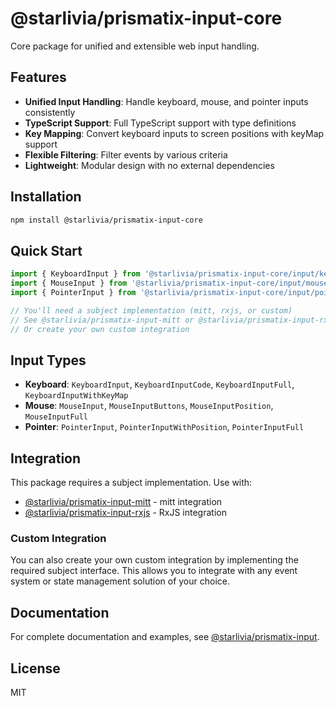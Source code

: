 ﻿# @starlivia/prismatix-input-core

Core package for unified and extensible web input handling.

## Features

- **Unified Input Handling**: Handle keyboard, mouse, and pointer inputs consistently
- **TypeScript Support**: Full TypeScript support with type definitions
- **Key Mapping**: Convert keyboard inputs to screen positions with keyMap support
- **Flexible Filtering**: Filter events by various criteria
- **Lightweight**: Modular design with no external dependencies

## Installation

```bash
npm install @starlivia/prismatix-input-core
```

## Quick Start

```typescript
import { KeyboardInput } from '@starlivia/prismatix-input-core/input/keyboard';
import { MouseInput } from '@starlivia/prismatix-input-core/input/mouse';
import { PointerInput } from '@starlivia/prismatix-input-core/input/pointer';

// You'll need a subject implementation (mitt, rxjs, or custom)
// See @starlivia/prismatix-input-mitt or @starlivia/prismatix-input-rxjs
// Or create your own custom integration
```

## Input Types

- **Keyboard**: `KeyboardInput`, `KeyboardInputCode`, `KeyboardInputFull`, `KeyboardInputWithKeyMap`
- **Mouse**: `MouseInput`, `MouseInputButtons`, `MouseInputPosition`, `MouseInputFull`
- **Pointer**: `PointerInput`, `PointerInputWithPosition`, `PointerInputFull`

## Integration

This package requires a subject implementation. Use with:

- [@starlivia/prismatix-input-mitt](https://www.npmjs.com/package/@starlivia/prismatix-input-mitt) - mitt integration
- [@starlivia/prismatix-input-rxjs](https://www.npmjs.com/package/@starlivia/prismatix-input-rxjs) - RxJS integration

### Custom Integration

You can also create your own custom integration by implementing the required subject interface. This allows you to integrate with any event system or state management solution of your choice.

## Documentation

For complete documentation and examples, see [@starlivia/prismatix-input](https://www.npmjs.com/package/@starlivia/prismatix-input).

## License

MIT
